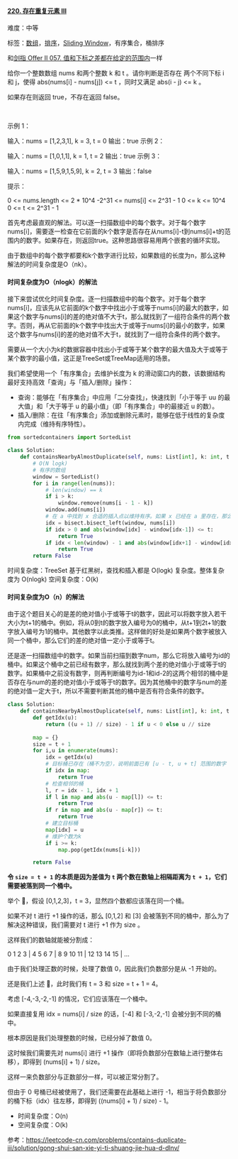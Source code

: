 #### [220. 存在重复元素 III](https://leetcode-cn.com/problems/contains-duplicate-iii/)

难度：中等

标签：[数组](../原理/数组.md)，[排序](../原理/排序.md)，[Sliding Window](../原理/Sliding%20Window.md)，有序集合，桶排序

和[剑指 Offer II 057. 值和下标之差都在给定的范围内](https://leetcode-cn.com/problems/7WqeDu/)一样

给你一个整数数组 nums 和两个整数 k 和 t 。请你判断是否存在 两个不同下标 i 和 j，使得 abs(nums[i] - nums[j]) <= t ，同时又满足 abs(i - j) <= k 。

如果存在则返回 true，不存在返回 false。

 

示例 1：

输入：nums = [1,2,3,1], k = 3, t = 0
输出：true
示例 2：

输入：nums = [1,0,1,1], k = 1, t = 2
输出：true
示例 3：

输入：nums = [1,5,9,1,5,9], k = 2, t = 3
输出：false


提示：

0 <= nums.length <= 2 * 10^4
-2^31 <= nums[i] <= 2^31 - 1
0 <= k <= 10^4
0 <= t <= 2^31 - 1



首先考虑最直观的解法。可以逐一扫描数组中的每个数字。对于每个数字nums[i]，需要逐一检查在它前面的k个数字是否存在从nums[i]-t到nums[i]+t的范围内的数字。如果存在，则返回true。这种思路很容易用两个嵌套的循环实现。

由于数组中的每个数字都要和k个数字进行比较，如果数组的长度为n，那么这种解法的时间复杂度是O（nk）。

#### 时间复杂度为O（nlogk）的解法

接下来尝试优化时间复杂度。逐一扫描数组中的每个数字。对于每个数字nums[i]，应该先从它前面的k个数字中找出小于或等于nums[i]的最大的数字，如果这个数字与nums[i]的差的绝对值不大于t，那么就找到了一组符合条件的两个数字。否则，再从它前面的k个数字中找出大于或等于nums[i]的最小的数字，如果这个数字与nums[i]的差的绝对值不大于t，就找到了一组符合条件的两个数字。

需要从一个大小为k的数据容器中找出小于或等于某个数字的最大值及大于或等于某个数字的最小值，这正是TreeSet或TreeMap适用的场景。

我们希望使用一个「有序集合」去维护长度为 k 的滑动窗口内的数，该数据结构最好支持高效「查询」与「插入/删除」操作：

- 查询：能够在「有序集合」中应用「二分查找」，快速找到「小于等于 uu 的最大值」和「大于等于 u 的最小值」（即「有序集合」中的最接近 u 的数）。
- 插入/删除：在往「有序集合」添加或删除元素时，能够在低于线性的复杂度内完成（维持有序特性）。

```python
from sortedcontainers import SortedList

class Solution:
    def containsNearbyAlmostDuplicate(self, nums: List[int], k: int, t: int) -> bool:
        # O(N logk)
        # 有序的数组
        window = SortedList()
        for i in range(len(nums)):
            # len(window) == k
            if i > k:
                window.remove(nums[i - 1 - k])
            window.add(nums[i])
            # 在 a 中找到 x 合适的插入点以维持有序。如果 x 已经在 a 里存在，那么插入点会在已存在元素之前（也就是左边）（二分查找）
            idx = bisect.bisect_left(window, nums[i])
            if idx > 0 and abs(window[idx] - window[idx-1]) <= t:
                return True
            if idx < len(window) - 1 and abs(window[idx+1] - window[idx]) <= t:
                return True
        return False
```



时间复杂度：TreeSet 基于红黑树，查找和插入都是 O(logk) 复杂度。整体复杂度为 O(nlogk)
空间复杂度：O(k)

#### 时间复杂度为O（n）的解法

由于这个题目关心的是差的绝对值小于或等于t的数字，因此可以将数字放入若干大小为t+1的桶中。例如，将从0到t的数字放入编号为0的桶中，从t+1到2t+1的数字放入编号为1的桶中。其他数字以此类推。这样做的好处是如果两个数字被放入同一个桶中，那么它们的差的绝对值一定小于或等于t。



还是逐一扫描数组中的数字。如果当前扫描到数字num，那么它将放入编号为id的桶中。如果这个桶中之前已经有数字，那么就找到两个差的绝对值小于或等于t的数字。如果桶中之前没有数字，则再判断编号为id-1和id-2的这两个相邻的桶中是否存在与num的差的绝对值小于或等于t的数字。因为其他桶中的数字与num的差的绝对值一定大于t，所以不需要判断其他的桶中是否有符合条件的数字。


```python
class Solution:
    def containsNearbyAlmostDuplicate(self, nums: List[int], k: int, t: int) -> bool:
        def getIdx(u):
            return ((u + 1) // size) - 1 if u < 0 else u // size
        
        map = {}
        size = t + 1
        for i,u in enumerate(nums):
            idx = getIdx(u)
            # 目标桶已存在（桶不为空），说明前面已有 [u - t, u + t] 范围的数字
            if idx in map:
                return True
            # 检查相邻的桶
            l, r = idx - 1, idx + 1
            if l in map and abs(u - map[l]) <= t:
                return True
            if r in map and abs(u - map[r]) <= t:
                return True
            # 建立目标桶
            map[idx] = u
            # 维护个数为k
            if i >= k:
                map.pop(getIdx(nums[i-k]))

        return False
```



**令 `size = t + 1` 的本质是因为差值为 `t` 两个数在数轴上相隔距离为 `t + 1`，它们需要被落到同一个桶中。**

举个 🌰，假设 [0,1,2,3]，t = 3，显然四个数都应该落在同一个桶。

如果不对 t 进行 +1 操作的话，那么 [0,1,2] 和 [3] 会被落到不同的桶中，那么为了解决这种错误，我们需要对 t 进行 +1 作为 size 。

这样我们的数轴就能被分割成：

0 1 2 3 | 4 5 6 7 | 8 9 10 11 | 12 13 14 15 | …

由于我们处理正数的时候，处理了数值 0，因此我们负数部分是从 -1 开始的。

还是我们上述 🌰，此时我们有 t = 3 和 size = t + 1 = 4。

考虑 [-4,-3,-2,-1] 的情况，它们应该落在一个桶中。

如果直接复用 idx = nums[i] / size 的话，[-4] 和 [-3,-2,-1] 会被分到不同的桶中。

根本原因是我们处理整数的时候，已经分掉了数值 0。

这时候我们需要先对 nums[i] 进行 +1 操作（即将负数部分在数轴上进行整体右移），即得到 (nums[i] + 1) / size。

这样一来负数部分与正数部分一样，可以被正常分割了。

但由于 0 号桶已经被使用了，我们还需要在此基础上进行 -1，相当于将负数部分的桶下标（idx）往左移，即得到 ((nums[i] + 1) / size) - 1。

- 时间复杂度：O(n)
- 空间复杂度：O(k)

参考：https://leetcode-cn.com/problems/contains-duplicate-iii/solution/gong-shui-san-xie-yi-ti-shuang-jie-hua-d-dlnv/

